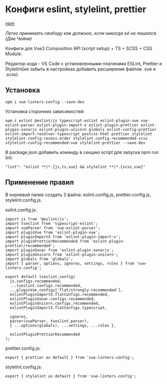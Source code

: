 # Конфиги eslint, stylelint, prettier

[npm](https://www.npmjs.com/package/vue-linters-config)

_Легко принимать свободу как должное, если никогда её не лишался. (Дик Чейни)_

Конфиги для Vue3 Composition API (script setup) + TS + SCSS + CSS Module.

Редактор кода - VS Code с установленными плагинами ESLint, Prettier и Stylelint(не забыть в настройках добавить расширения файлов .vue и .scss).

## Установка

`npm i vue-linters-config --save-dev`

Установка сторонних зависимостей:

`npm i eslint @eslint/js typescript-eslint eslint-plugin-vue vue-eslint-parser eslint-plugin-import-x eslint-plugin-prettier eslint-plugin-sonarjs eslint-plugin-unicorn globals eslint-config-prettier eslint-import-resolver-typescript postcss-html prettier stylelint stylelint-config-recess-order stylelint-config-recommended-scss stylelint-config-recommended-vue stylelint-prettier --save-dev`

В package.json добавить команду в секцию script для запуска npm run lint:

`"lint": "eslint **/*.{js,ts,vue} && stylelint **/*.{scss,vue}"`

## Применение правил

В корневой папке создать 3 файла: eslint.config.js, prettier.config.js, stylelint.config.js.

eslint.config.js:

```
import js from '@eslint/js';
import tseslint from 'typescript-eslint';
import vueParser from 'vue-eslint-parser';
import pluginVue from 'eslint-plugin-vue';
import pluginImportX from 'eslint-plugin-import-x';
import pluginPrettierRecommended from 'eslint-plugin-prettier/recommended';
import pluginSonar from 'eslint-plugin-sonarjs';
import pluginUnicorn from 'eslint-plugin-unicorn';
import globals from 'globals';
import { parser, options, ignores, settings, rules } from 'vue-linters-config';

export default tseslint.config(
  js.configs.recommended,
  ...tseslint.configs.recommended,
  ...pluginVue.configs['flat/strongly-recommended'],
  eslintPluginImportX.flatConfigs.recommended,
  eslintPluginSonar.configs.recommended,
  eslintPluginUnicorn.configs.recommended,
  eslintPluginImportX.flatConfigs.typescript,

  ignores,
  parser(vueParser, tseslint.parser),
  { ...options(globals), ...settings, ...rules },

  eslintPluginPrettierRecommended
);

```

prettier.config.js:

```
export { prettier as default } from 'vue-linters-config';

```

stylelint.config.js:

```
export { stylelint as default } from 'vue-linters-config';

```
